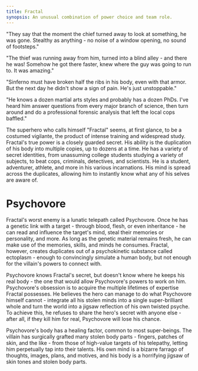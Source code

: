 ```yaml
---
title: Fractal
synopsis: An unusual combination of power choice and team role.
---
```


"They say that the moment the chief turned away to look at something, he was gone.
Stealthy as anything - no noise of a window opening, no sound of footsteps."

"The thief was running away from him, turned into a blind alley - and there he was!
Somehow he got there faster, knew where the guy was going to run to. It was amazing."

"Sinferno must have broken half the ribs in his body, even with that armor. But the next
day he didn't show a sign of pain. He's just unstoppable."

"He knows a dozen martial arts styles and probably has a dozen PhDs. I've heard him
answer questions from every major branch of science, then turn around and do a professional
forensic analysis that left the local cops baffled."

The superhero who calls himself "Fractal" seems, at first glance, to be a costumed vigilante,
the product of intense training and widespread study. Fractal's true power is a closely guarded
secret. His ability is the duplication of his body into multiple copies, up to dozens
at a time. He has a variety of secret identities, from unassuming college students studying
a variety of subjects, to beat cops, criminals, detectives, and scientists. He is a student,
adventurer, athlete, and more in his various incarnations. His mind is spread across the
duplicates, allowing him to instantly know what any of his selves are aware of.

Psychovore
==========

Fractal's worst enemy is a lunatic telepath called Psychovore. Once he has a genetic link with
a target - through blood, flesh, or even inheritance - he can read and influence the target's mind,
steal their memories or personality, and more. As long as the genetic material remains fresh,
he can make use of the memories, skills, and minds he consumes. Fractal, however, creates duplicates
out of a psychokinetic substance called ectoplasm - enough to convincingly simulate a human
body, but not enough for the villain's powers to connect with.

Psychovore knows Fractal's secret, but doesn't know where he keeps his real body - the one
that would allow Psychovore's powers to work on him. Psychovore's obsession is to acquire the
multiple lifetimes of expertise Fractal possesses. He believes the hero can manage to do what
Psychovore himself cannot - integrate all his stolen minds into a single super-brilliant whole
and turn the world into a jigsaw reflection of his own twisted psyche. To achieve this,
he refuses to share the hero's secret with anyone else - after all, if they kill him for real,
Psychovore will lose his chance.

Psychovore's body has a healing factor, common to most super-beings. The villain has surgically
grafted many stolen body parts - fingers, patches of skin, and the like - from those of high-value
targets of his telepathy, letting him perpetually tap into their talents. His own mind is a bizarre
farrago of thoughts, images, plans, and motives, and his body is a horrifying jigsaw of skin tones
and stolen body parts.
